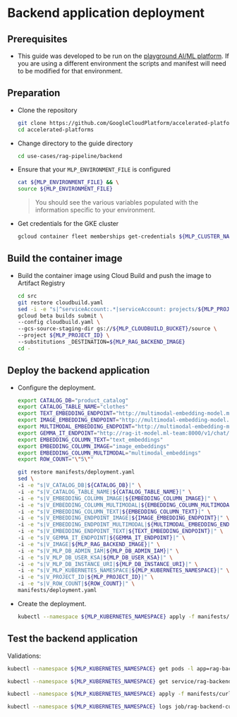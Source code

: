 # Backend application deployment

## Prerequisites

- This guide was developed to be run on the [playground AI/ML platform](/platforms/gke-aiml/playground/README.md). If you are using a different environment the scripts and manifest will need to be modified for that environment.

## Preparation

- Clone the repository

  ```sh
  git clone https://github.com/GoogleCloudPlatform/accelerated-platforms && \
  cd accelerated-platforms
  ```

- Change directory to the guide directory

  ```sh
  cd use-cases/rag-pipeline/backend
  ```

- Ensure that your `MLP_ENVIRONMENT_FILE` is configured

  ```sh
  cat ${MLP_ENVIRONMENT_FILE} && \
  source ${MLP_ENVIRONMENT_FILE}
  ```

  > You should see the various variables populated with the information specific to your environment.

- Get credentials for the GKE cluster

  ```sh
  gcloud container fleet memberships get-credentials ${MLP_CLUSTER_NAME} --project ${MLP_PROJECT_ID}
  ```

## Build the container image

- Build the container image using Cloud Build and push the image to Artifact Registry

  ```sh
  cd src
  git restore cloudbuild.yaml
  sed -i -e "s|^serviceAccount:.*|serviceAccount: projects/${MLP_PROJECT_ID}/serviceAccounts/${MLP_BUILD_GSA}|" cloudbuild.yaml
  gcloud beta builds submit \
  --config cloudbuild.yaml \
  --gcs-source-staging-dir gs://${MLP_CLOUDBUILD_BUCKET}/source \
  --project ${MLP_PROJECT_ID} \
  --substitutions _DESTINATION=${MLP_RAG_BACKEND_IMAGE}
  cd -
  ```

## Deploy the backend application

- Configure the deployment.

  ```sh
  export CATALOG_DB="product_catalog"
  export CATALOG_TABLE_NAME="clothes"
  export TEXT_EMBEDDING_ENDPOINT="http://multimodal-embedding-model.ml-team:80/text_embeddings"
  export IMAGE_EMBEDDING_ENDPOINT="http://multimodal-embedding-model.ml-team:80/image_embeddings"
  export MULTIMODAL_EMBEDDING_ENDPOINT="http://multimodal-embedding-model.ml-team:80/multimodal_embeddings"
  export GEMMA_IT_ENDPOINT="http://rag-it-model.ml-team:8000/v1/chat/completions"
  export EMBEDDING_COLUMN_TEXT="text_embeddings"
  export EMBEDDING_COLUMN_IMAGE="image_embeddings"
  export EMBEDDING_COLUMN_MULTIMODAL="multimodal_embeddings"
  export ROW_COUNT="\"5\""
  ```

  ```sh
  git restore manifests/deployment.yaml
  sed \
  -i -e "s|V_CATALOG_DB|${CATALOG_DB}|" \
  -i -e "s|V_CATALOG_TABLE_NAME|${CATALOG_TABLE_NAME}|" \
  -i -e "s|V_EMBEDDING_COLUMN_IMAGE|${EMBEDDING_COLUMN_IMAGE}|" \
  -i -e "s|V_EMBEDDING_COLUMN_MULTIMODAL|${EMBEDDING_COLUMN_MULTIMODAL}|" \
  -i -e "s|V_EMBEDDING_COLUMN_TEXT|${EMBEDDING_COLUMN_TEXT}|" \
  -i -e "s|V_EMBEDDING_ENDPOINT_IMAGE|${IMAGE_EMBEDDING_ENDPOINT}|" \
  -i -e "s|V_EMBEDDING_ENDPOINT_MULTIMODAL|${MULTIMODAL_EMBEDDING_ENDPOINT}|" \
  -i -e "s|V_EMBEDDING_ENDPOINT_TEXT|${TEXT_EMBEDDING_ENDPOINT}|" \
  -i -e "s|V_GEMMA_IT_ENDPOINT|${GEMMA_IT_ENDPOINT}|" \
  -i -e "s|V_IMAGE|${MLP_RAG_BACKEND_IMAGE}|" \
  -i -e "s|V_MLP_DB_ADMIN_IAM|${MLP_DB_ADMIN_IAM}|" \
  -i -e "s|V_MLP_DB_USER_KSA|${MLP_DB_USER_KSA}|" \
  -i -e "s|V_MLP_DB_INSTANCE_URI|${MLP_DB_INSTANCE_URI}|" \
  -i -e "s|V_MLP_KUBERNETES_NAMESPACE|${MLP_KUBERNETES_NAMESPACE}|" \
  -i -e "s|V_PROJECT_ID|${MLP_PROJECT_ID}|" \
  -i -e "s|V_ROW_COUNT|${ROW_COUNT}|" \
  manifests/deployment.yaml
  ```

- Create the deployment.

  ```sh
  kubectl --namespace ${MLP_KUBERNETES_NAMESPACE} apply -f manifests/deployment.yaml
  ```

## Test the backend application

Validations:

```sh
kubectl --namespace ${MLP_KUBERNETES_NAMESPACE} get pods -l app=rag-backend
```

```sh
kubectl --namespace ${MLP_KUBERNETES_NAMESPACE} get service/rag-backend
```

```sh
kubectl --namespace ${MLP_KUBERNETES_NAMESPACE} apply -f manifests/curl.yaml
```

```sh
kubectl --namespace ${MLP_KUBERNETES_NAMESPACE} logs job/rag-backend-curl
```
